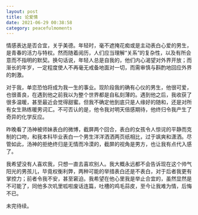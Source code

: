 ```yaml
---
layout: post
title: 论爱情
date: 2021-06-29 00:38:58
category: peacefulmoments
---
```


情感表达是否合宜，关乎美德。年轻时，毫不遮掩花痴或是主动表白心爱的男生，是青春的活力与特权。然而随着阅历，人们应当理解“关系”的复杂性，以及有所会意而不指明的默契。换句话说，年轻人总是自我的，他们内心渴望对外界开放；而渐长的年岁，一定程度使人不再毫无戒备地面对一切，而需审慎与斟酌地回应外界的刺激。

对于我，单恋恐怕将成为我一生的事业。现阶段我的确有心仪的男生，他很可爱，也很善良，在遇到他之前我以为整个世界都是自私刻薄的。遇到他之后，我收获了很多温暖，甚至最近会觉得甜蜜。但我不确定他到底只是人缘好的随和，还是对所有女生熟练暖男词汇。不可否认的是，他令我对明天倍感期待，他终归令我产生了奇异的化学反应。

昨晚看了汤神被师妹表白的微博，截屏两个回合，表白的女孩令人惊诧的平静而克制的口吻，和我本科毕业表白一个男生洋洋洒洒两页纸相比，过于飒爽和潇洒。尽管如此，汤神的拒绝终归是无情而冷漠的，截屏的视角是男方，也让我有点代入感了。

我希望没有人喜欢我，只想一直去喜欢别人。我大概永远都不会告诉现在这个帅气阳光的男孩儿，毕竟权衡利弊，两种可能的举措表白还是不表白，对于后者我更有掌控力；前者令我不安，甚至窘迫。我希望在他心里我是举止合宜的，虽然显然是不可能了，同他多次叽里呱啦废话连篇，吐槽的鸡毛蒜皮，至今让我难为情，后悔不已。

未完待续。
